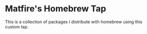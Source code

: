# Matfire's Homebrew Tap

This is a collection of packages I distribute with homebrew using this custom tap.
